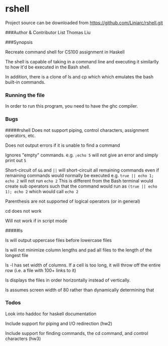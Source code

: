 rshell
======

Project source can be downloaded from https://github.com/Liniarc/rshell.git


###Author & Contributor List
Thomas Liu

###Synopsis

Recreate command shell for CS100 assignment in Haskell 

The shell is capable of taking in a command line and executing it similarlly to how it'd be executed in the Bash shell. 

In addition, there is a clone of ls and cp which which emulates the bash built-in commands.

### Running the file
In order to run this program, you need to have the ghc compiler.

### Bugs
#####rshell
Does not support piping, control characters, assignment operators, etc.

Does not output errors if it is unable to find a command

Ignores "empty" commands.
e.g. `;echo 5` will not give an error and simply print out `5`

Short-circuit of `&&` and `||` will short-circuit all remaining commands even if remaining commands would normally be executed
e.g. `true || echo 1; echo 2` will not run `echo 2`
This is different from the Bash terminal would create sub operators such that the command would run as `(true || echo 1); echo 2` which would call `echo 2`

Parenthesis are not supported of logical operators (or in general)

cd does not work

Will not work if in script mode

#####ls

ls will output uppercase files before lowercase files

ls will not minimize column lengths and pad all files to the length of the longest file

ls -l has set width of columns. If a cell is too long, it will throw off the entire row (i.e. a file with 100+ links to it)

ls displays the files in order horizontally instead of vertically.

ls assumes screen width of 80 rather than dynamically determining that

### Todos
Look into haddoc for haskell documentation

Include support for piping and I/O redirection (hw2)

Include support for finding commands, the cd command, and control characters (hw3)
